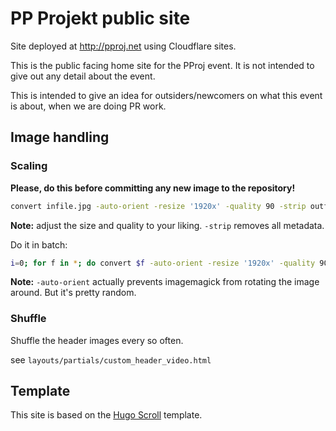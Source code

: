# PP Projekt public site

Site deployed at http://pproj.net using Cloudflare sites.

This is the public facing home site for the PProj event.
It is not intended to give out any detail about the event.

This is intended to give an idea for outsiders/newcomers on what this event is about, when we are doing PR work.

## Image handling

### Scaling

**Please, do this before committing any new image to the repository!**

```bash
convert infile.jpg -auto-orient -resize '1920x' -quality 90 -strip outfile.jpg
```

**Note:** adjust the size and quality to your liking. `-strip` removes all metadata.

Do it in batch:

```bash
i=0; for f in *; do convert $f -auto-orient -resize '1920x' -quality 90 -strip $i.jpg; i=$(( $i + 1 )); done
```

**Note:** `-auto-orient` actually prevents imagemagick from rotating the image around. But it's pretty random.

### Shuffle

Shuffle the header images every so often.

see `layouts/partials/custom_header_video.html`

## Template

This site is based on the [Hugo Scroll](https://themes.gohugo.io/themes/hugo-scroll/) template.
